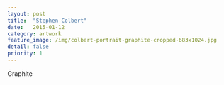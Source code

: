 ```yaml
---
layout: post
title:  "Stephen Colbert"
date:   2015-01-12
category: artwork
feature_image: /img/colbert-portrait-graphite-cropped-683x1024.jpg
detail: false 
priority: 1
---
```

Graphite